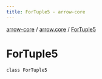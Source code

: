 ```yaml
---
title: ForTuple5 - arrow-core
---
```


[arrow-core](../index.html) / [arrow.core](index.html) / [ForTuple5](./-for-tuple5.html)

# ForTuple5

`class ForTuple5`
